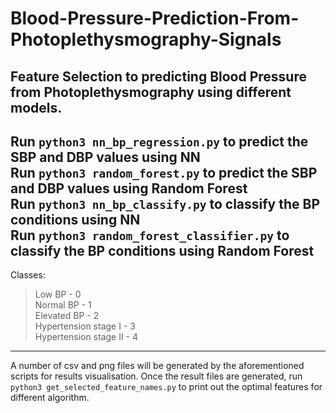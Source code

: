 # Blood-Pressure-Prediction-From-Photoplethysmography-Signals
Feature Selection to predicting Blood Pressure from Photoplethysmography using different models. 
---
Run ``` python3 nn_bp_regression.py ``` to predict the SBP and DBP values using NN  
Run ``` python3 random_forest.py ``` to predict the SBP and DBP values using Random Forest  
Run ``` python3 nn_bp_classify.py ``` to classify the BP conditions using NN  
Run ``` python3 random_forest_classifier.py ``` to classify the BP conditions using Random Forest  
---
Classes:
> Low BP - 0  
> Normal BP - 1  
> Elevated BP - 2  
> Hypertension stage I - 3  
> Hypertension stage II - 4  
---
A number of csv and png files will be generated by the aforementioned scripts for results visualisation. 
Once the result files are generated, run ```python3 get_selected_feature_names.py``` to print out the optimal features for different algorithm.  
